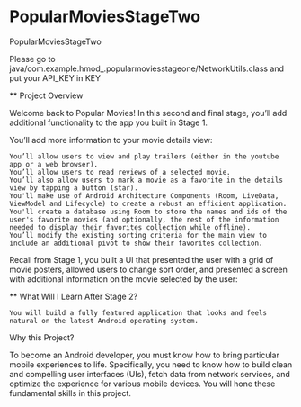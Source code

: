 # PopularMoviesStageTwo
PopularMoviesStageTwo

Please go to java/com.example.hmod_.popularmoviesstageone/NetworkUtils.class and put your API_KEY in KEY

** Project Overview

Welcome back to Popular Movies! In this second and final stage, you’ll add additional functionality to the app you built in Stage 1.

You’ll add more information to your movie details view:

    You’ll allow users to view and play trailers (either in the youtube app or a web browser).
    You’ll allow users to read reviews of a selected movie.
    You’ll also allow users to mark a movie as a favorite in the details view by tapping a button (star).
    You'll make use of Android Architecture Components (Room, LiveData, ViewModel and Lifecycle) to create a robust an efficient application.
    You'll create a database using Room to store the names and ids of the user's favorite movies (and optionally, the rest of the information needed to display their favorites collection while offline).
    You’ll modify the existing sorting criteria for the main view to include an additional pivot to show their favorites collection.

Recall from Stage 1, you built a UI that presented the user with a grid of movie posters, allowed users to change sort order, and presented a screen with additional information on the movie selected by the user:

** What Will I Learn After Stage 2?

    You will build a fully featured application that looks and feels natural on the latest Android operating system.


Why this Project?

To become an Android developer, you must know how to bring particular mobile experiences to life. Specifically, you need to know how to build clean and compelling user interfaces (UIs), fetch data from network services, and optimize the experience for various mobile devices. You will hone these fundamental skills in this project.
